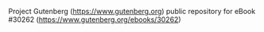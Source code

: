Project Gutenberg (https://www.gutenberg.org) public repository for eBook #30262 (https://www.gutenberg.org/ebooks/30262)
